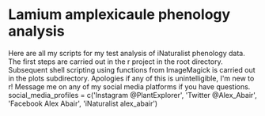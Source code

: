 # Lamium amplexicaule phenology analysis
Here are all my scripts for my test analysis of iNaturalist phenology data.
The first steps are carried out in the r project in the root directory.
Subsequent shell scripting using functions from ImageMagick is carried out in the plots subdirectory.
Apologies if any of this is unintelligible, I'm new to r!
Message me on any of my social media platforms if you have questions. 
social_media_profiles = c('Instagram @PlantExplorer', 'Twitter @Alex_Abair', 'Facebook Alex Abair', 'iNaturalist alex_abair')  
